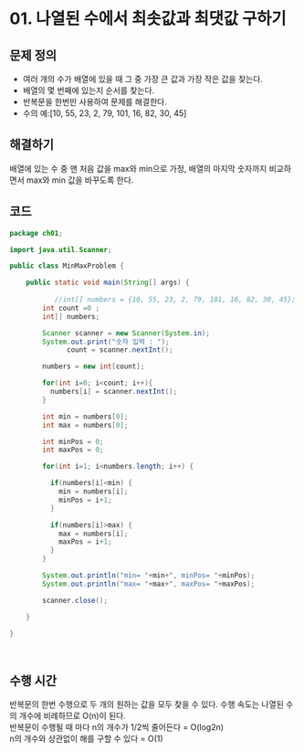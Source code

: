 # 01. 나열된 수에서 최솟값과 최댓값 구하기
## 문제 정의
- 여러 개의 수가 배열에 있을 때 그 중 가장 큰 값과 가장 작은 값을 찾는다.  
- 배열의 몇 번째에 있는지 순서를 찾는다.  
- 반복문을 한번만 사용하여 문제를 해결한다.  
- 수의 예:[10, 55, 23, 2, 79, 101, 16, 82, 30, 45]  

## 해결하기
배열에 있는 수 중 맨 처음 값을 max와 min으로 가정, 배열의 마지막 숫자까지 비교하면서 max와 min 값을 바꾸도록 한다.  

## 코드
```java
package ch01;

import java.util.Scanner;

public class MinMaxProblem {

	public static void main(String[] args) {
		
		   //int[] numbers = {10, 55, 23, 2, 79, 101, 16, 82, 30, 45};
	    int count =0 ;
	    int[] numbers;

	    Scanner scanner = new Scanner(System.in);
	    System.out.print("숫자 입력 : ");
			  count = scanner.nextInt();

	    numbers = new int[count];

	    for(int i=0; i<count; i++){
	      numbers[i] = scanner.nextInt();
	    }

	    int min = numbers[0];
	    int max = numbers[0];

	    int minPos = 0;
	    int maxPos = 0;

	    for(int i=1; i<numbers.length; i++) {

	      if(numbers[i]<min) { 
	        min = numbers[i]; 
	        minPos = i+1;
	      }

	      if(numbers[i]>max) { 
	        max = numbers[i]; 
	        maxPos = i+1;
	      }
	    }

	    System.out.println("min= "+min+", minPos= "+minPos);
	    System.out.println("max= "+max+", maxPos= "+maxPos);

	    scanner.close();

	}

}

 
```

## 수행 시간
반복문의 한번 수행으로 두 개의 원하는 값을 모두 찾을 수 있다. 수행 속도는 나열된 수의 개수에 비례하므로 O(n)이 된다.  
반복문이 수행될 때 마다 n의 개수가 1/2씩 줄어든다 = O(log2n)  
n의 개수와 상관없이 해를 구할 수 있다 = O(1)
